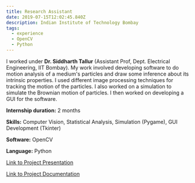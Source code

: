 ```yaml
---
title: Research Assistant
date: 2019-07-15T12:02:45.840Z
description: Indian Institute of Technology Bombay
tags:
  - experience
  - OpenCV
  - Python
---
```

I worked under **Dr. Siddharth Tallur** (Assistant Prof, Dept. Electrical Engineering, IIT Bombay). My work involved developing software to do motion analysis of a medium's particles and draw some inference about its intrinsic properties. I used different image processing techniques for tracking the motion of the particles. I also worked on a simulation to simulate the Brownian motion of particles. I then worked on developing a GUI for the software.

**Internship duration:** 2 months

**Skills:** Computer Vision, Statistical Analysis, Simulation (Pygame), GUI Development (Tkinter)

**Software:** OpenCV

**Language:** Python

<p style="text-align: center;">

<a href="https://docs.google.com/presentation/d/1Y9lViDc3PIQK0BwBdOut8h6mla24UutYqztgAlzcpBI/edit#slide=id.p" target="_blank" rel="noopener noreferrer">Link to Project Presentation</a>

</p>

<p style="text-align: center;">

<a href="https://docs.google.com/presentation/d/1b6oTa7pE_AmM3C06VCknM873sJz-2A_9Jm5SSF8oW5I/edit#slide=id.p1" target="_blank" rel="noopener noreferrer">Link to Project Documentation</a>

</p>